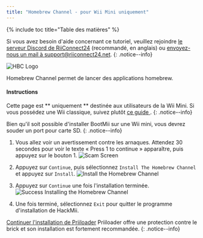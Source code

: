 ```yaml
---
title: "Homebrew Channel - pour Wii Mini uniquement"
---
```


{% include toc title="Table des matières" %}

Si vous avez besoin d'aide concernant ce tutoriel, veuillez rejoindre [le serveur Discord de RiiConnect24](https://discord.gg/b4Y7jfD) (recommandé, en anglais) ou [envoyez-nous un mail à support@riiconnect24.net](mailto:support@riiconnect24.net).
{: .notice--info}

![HBC Logo](/images/hbc.png)

Homebrew Channel permet de lancer des applications homebrew.

#### Instructions
Cette page est ** uniquement ** destinée aux utilisateurs de la Wii Mini. Si vous possédez une Wii classique, suivez plutôt [ ce guide ](hbc).
{: .notice--info}

Bien qu'il soit possible d'installer BootMii sur une Wii mini, vous devrez souder un port pour carte SD.
{: .notice--info}

1. Vous allez voir un avertissement contre les arnaques. Attendez 30 secondes pour voir le texte « Press 1 to continue » apparaître, puis appuyez sur le bouton 1. ![Scam Screen](/images/Wii/ScamScreen.png)

1. Appuyez sur `Continue`, puis sélectionnez `Install The Homebrew Channel` et appuyez sur `Install`. ![Install the Homebrew Channel](/images/Wii/InstallHomebrewChannel.png)

1. Appuyez sur `Continue` une fois l'installation terminée.![Success Installing the Homebrew Channel](/images/Wii/SuccessHBC.png)


1. Une fois terminé, sélectionnez `Exit` pour quitter le programme d'installation de HackMii.

[ Continuer l'installation de Priiloader](priiloader) Priiloader offre une protection contre le brick et son installation est fortement recommandée.
{: .notice--info}
